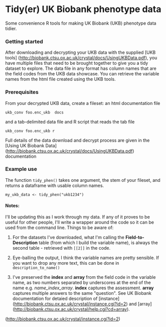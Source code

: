 
# Tidy(er) UK Biobank phenotype data

Some convenience R tools for making UK Biobank (UKB) phenotype data tidier.


### Getting started

After downloading and decrypting your UKB data with the supplied [UKB tools] (http://biobank.ctsu.ox.ac.uk/crystal/docs/UsingUKBData.pdf), you have multiple files that need to be brought together to give you a tidy dataset to explore. The data file in any format has column names that are the field codes from the UKB data showcase. You can retrieve the variable names from the html file created using the UKB tools. 


### Prerequisites

From your decrypted UKB data, create a fileset: an html documentation file

```ukb_conv foo.enc_ukb  docs```

and a tab-delimited data file and R script that reads the tab file

```ukb_conv foo.enc_ukb r```

Full details of the data download and decrypt process are given in the [Using UK Biobank Data] (http://biobank.ctsu.ox.ac.uk/crystal/docs/UsingUKBData.pdf) documentation


### Example use

The function `tidy_phen()` takes one argument, the stem of your fileset, and returns a dataframe with usable column names.

```my_ukb_data <- tidy_phen("ukb1234")```


#### Notes:

I'll be updating this as I work through my data. If any of it proves to be useful for other people, I'll write a wrapper around the code so it can be used from the command line. Things to be aware of:

1. For the datasets I've downloaded, what I'm calling the __Field-to-Description__ table (from which I build the variable name), is always the second table - retrieved with `[[2]]` in the code.

2. Eye-balling the output, I think the variable names are pretty sensible. If you want to drop any more text, this can be done in `description_to_name()`

3. I've preserved the __index__ and __array__ from the field code in the variable name, as two numbers separated by underscores at the end of the name e.g. *name_index_array*. __index__ captures the assessment. __array__ captures multiple answers to the same "question". See UK Biobank documentation for detaied description of [instance] (http://biobank.ctsu.ox.ac.uk/crystal/instance.cgi?id=2) and [array] (http://biobank.ctsu.ox.ac.uk/crystal/help.cgi?cd=array).

(http://biobank.ctsu.ox.ac.uk/crystal/instance.cgi?id=2)
